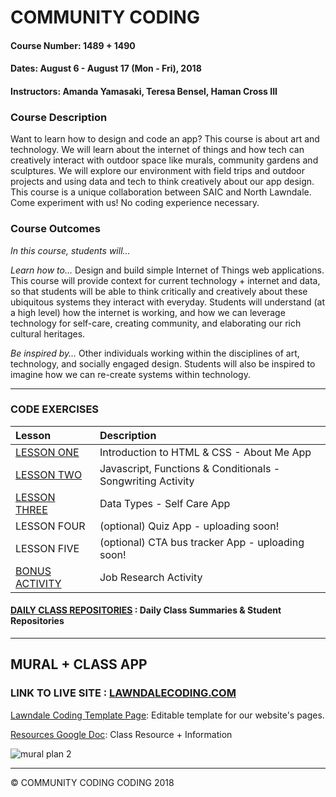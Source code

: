 # COMMUNITY CODING

#### Course Number: 1489 + 1490
#### Dates: August 6 - August 17 (Mon - Fri), 2018
#### Instructors: Amanda Yamasaki, Teresa Bensel, Haman Cross III

### Course Description
Want to learn how to design and code an app? This course is about art and technology. We will learn about the internet of things and how tech can creatively interact with outdoor space like murals, community gardens and sculptures. We will explore our environment with field trips and outdoor projects and using data and tech to think creatively about our app design. This course is a unique collaboration between SAIC and North Lawndale. Come experiment with us! 
No coding experience necessary.   


### Course Outcomes
*In this course, students will...*

*Learn how to…* Design and build simple Internet of Things web applications. This course will provide context for current technology + internet and data, so that students will be able to think critically and creatively about these ubiquitous systems they interact with everyday.  Students will understand (at a high level) how the internet is working, and how we can leverage technology for self-care, creating community, and elaborating our rich cultural heritages. 

*Be inspired by…* Other individuals working within the disciplines of art, technology, and socially engaged design.  Students will also be inspired to imagine how we can re-create systems within technology.  


***

### CODE EXERCISES

|Lesson|Description|
|:---|:---|
|[LESSON ONE](./1_lesson)| Introduction to HTML & CSS - About Me App|
|[LESSON TWO](./2_lesson)| Javascript, Functions & Conditionals - Songwriting Activity|
|[LESSON THREE](./3_lesson)| Data Types - Self Care App|
|LESSON FOUR| (optional) Quiz App - uploading soon!|
|LESSON FIVE| (optional) CTA bus tracker App - uploading soon!|
|[BONUS ACTIVITY](./job_activity)| Job Research Activity|

#### [DAILY CLASS REPOSITORIES](./student_repositories) : Daily Class Summaries & Student Repositories

***

## MURAL + CLASS APP

### LINK TO LIVE SITE : [LAWNDALECODING.COM](https://lawndalecoding.com/)

[Lawndale Coding Template Page](https://glitch.com/edit/#!/lawndalecoding-template): Editable template for our website's pages.

[Resources Google Doc](https://docs.google.com/document/d/1ZR6oJjrbNmkgdz8zqibETfTppLs7pC6LQnZlhBiQwP4/edit?ts=5b744070): Class Resource + Information

![mural plan 2](./../assets/kanban.jpg)

***

© COMMUNITY CODING CODING 2018

